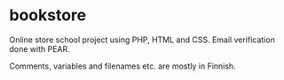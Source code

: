 # bookstore
Online store school project using PHP, HTML and CSS. Email verification done with PEAR.

Comments, variables and filenames etc. are mostly in Finnish.  
